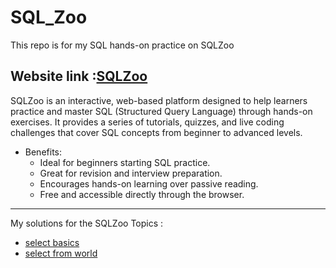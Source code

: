 # SQL_Zoo
This repo is for my SQL hands-on practice on SQLZoo <br>

Website link :[SQLZoo](https://sqlzoo.net/wiki/SQL_Tutorial)  <br>
---
SQLZoo is an interactive, web-based platform designed to help learners practice and master SQL (Structured Query Language) through hands-on exercises.
It provides a series of tutorials, quizzes, and live coding challenges that cover SQL concepts from beginner to advanced levels.
* Benefits:
  - Ideal for beginners starting SQL practice.
  - Great for revision and interview preparation.
  - Encourages hands-on learning over passive reading.
  - Free and accessible directly through the browser.

---
My solutions for the SQLZoo Topics :
- [select basics](https://github.com/Es-war29/sql_zoo/blob/main/practice/select_01)
- [select from world](https://github.com/Es-war29/sql_zoo/blob/main/practice/select_02)
